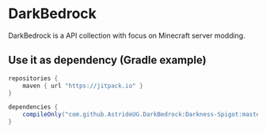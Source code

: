 # DarkBedrock
DarkBedrock is a API collection with focus on Minecraft server modding.

## Use it as dependency (Gradle example)

```gradle
repositories {
    maven { url "https://jitpack.io" }
}

dependencies {
    compileOnly("com.github.AstrideUG.DarkBedrock:Darkness-Spigot:master-SNAPSHOT")
}
```
